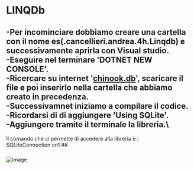 # LINQDb
-Per incominciare dobbiamo creare una cartella con il nome es(.cancellieri.andrea.4h.Linqdb) e successivamente aprirla con Visual studio.\
-Eseguire nel terminare 'DOTNET NEW CONSOLE'.\
-Ricercare su internet '[chinook.db](https://www.sqlitetutorial.net/sqlite-sample-database/)', scaricare il file e poi inserirlo nella cartella che abbiamo creato in precedenza.\
-Successivamnet iniziamo a compilare il codice.\
-Ricordarsi di di aggiungere 'Using SQLite'.\
-Aggiungere tramite il terminale la libreria.\
----

Il comando che ci permette di accedere alla libreria è :\
SQLiteConnection cn1 ##   

###


![image](https://github.com/Keinssz/LINQDb/assets/116791211/97e1196e-659a-4640-8ecb-7f052abc90e1)

